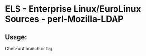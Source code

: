# ELS - Enterprise Linux/EuroLinux Sources - perl-Mozilla-LDAP 
## Usage:
  Checkout branch or tag.
